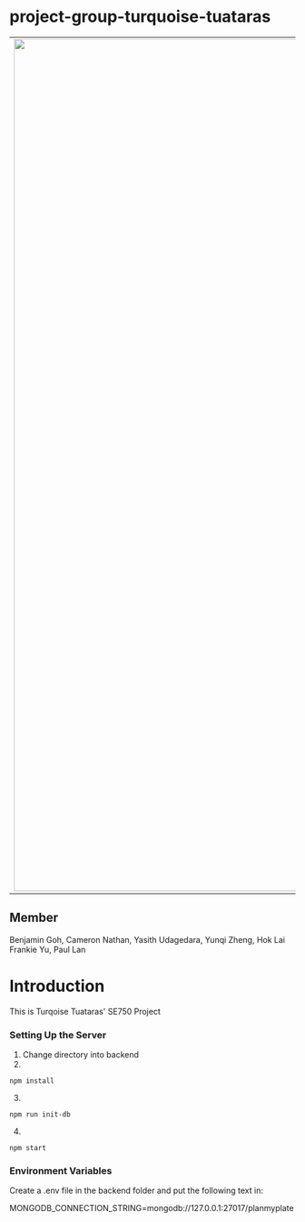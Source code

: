# project-group-turquoise-tuataras

<table align="center">
<tr><td align="center" width="9999">  
<img src="https://user-images.githubusercontent.com/53165831/226262458-54f18685-671f-4e17-bc16-372b11524e07.png" align="center" width="1500" alt="Project icon">
</td></tr>
</table>
<h2>Member</h2>
Benjamin Goh, Cameron Nathan, Yasith Udagedara, Yunqi Zheng, Hok Lai Frankie Yu, Paul Lan
<h1>Introduction</h1>
This is Turqoise Tuataras' SE750 Project

### Setting Up the Server
1. Change directory into backend
2. 
```
npm install
```
3. 
```
npm run init-db
```
4. 
```
npm start
```

### Environment Variables
Create a .env file in the backend folder and put the following text in:
 
MONGODB_CONNECTION_STRING=mongodb://127.0.0.1:27017/planmyplate
